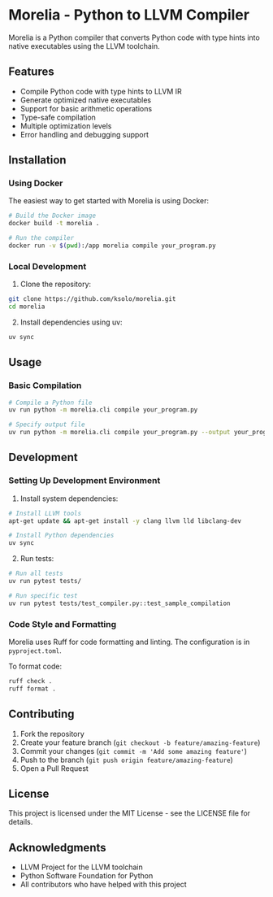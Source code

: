 # Morelia - Python to LLVM Compiler

Morelia is a Python compiler that converts Python code with type hints into native executables using the LLVM toolchain.

## Features

- Compile Python code with type hints to LLVM IR
- Generate optimized native executables
- Support for basic arithmetic operations
- Type-safe compilation
- Multiple optimization levels
- Error handling and debugging support

## Installation

### Using Docker

The easiest way to get started with Morelia is using Docker:

```bash
# Build the Docker image
docker build -t morelia .

# Run the compiler
docker run -v $(pwd):/app morelia compile your_program.py
```

### Local Development

1. Clone the repository:
```bash
git clone https://github.com/ksolo/morelia.git
cd morelia
```

2. Install dependencies using uv:
```bash
uv sync

```

## Usage

### Basic Compilation

```bash
# Compile a Python file
uv run python -m morelia.cli compile your_program.py

# Specify output file
uv run python -m morelia.cli compile your_program.py --output your_program.out
```

## Development

### Setting Up Development Environment

1. Install system dependencies:
```bash
# Install LLVM tools
apt-get update && apt-get install -y clang llvm lld libclang-dev

# Install Python dependencies
uv sync
```

2. Run tests:
```bash
# Run all tests
uv run pytest tests/

# Run specific test
uv run pytest tests/test_compiler.py::test_sample_compilation
```

### Code Style and Formatting

Morelia uses Ruff for code formatting and linting. The configuration is in `pyproject.toml`.

To format code:
```bash
ruff check .
ruff format .
```

## Contributing

1. Fork the repository
2. Create your feature branch (`git checkout -b feature/amazing-feature`)
3. Commit your changes (`git commit -m 'Add some amazing feature'`)
4. Push to the branch (`git push origin feature/amazing-feature`)
5. Open a Pull Request

## License

This project is licensed under the MIT License - see the LICENSE file for details.

## Acknowledgments

- LLVM Project for the LLVM toolchain
- Python Software Foundation for Python
- All contributors who have helped with this project